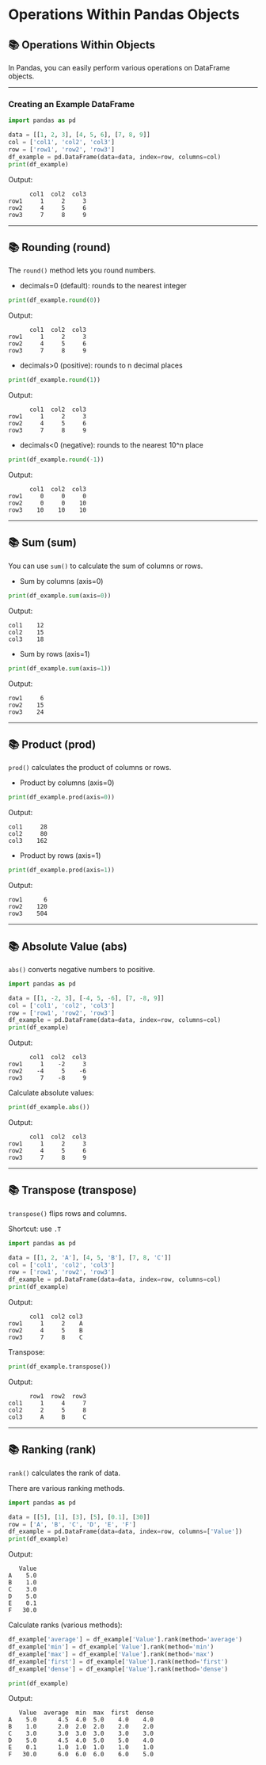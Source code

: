# Operations Within Pandas Objects

## 📚 Operations Within Objects

In Pandas, you can easily perform various operations on DataFrame objects.

---

### Creating an Example DataFrame

```python
import pandas as pd

data = [[1, 2, 3], [4, 5, 6], [7, 8, 9]]
col = ['col1', 'col2', 'col3']
row = ['row1', 'row2', 'row3']
df_example = pd.DataFrame(data=data, index=row, columns=col)
print(df_example)
```

Output:

```
      col1  col2  col3
row1     1     2     3
row2     4     5     6
row3     7     8     9
```

---

## 📚 Rounding (round)

The `round()` method lets you round numbers.

- decimals=0 (default): rounds to the nearest integer

```python
print(df_example.round(0))
```

Output:

```
      col1  col2  col3
row1     1     2     3
row2     4     5     6
row3     7     8     9
```

- decimals>0 (positive): rounds to n decimal places

```python
print(df_example.round(1))
```

Output:

```
      col1  col2  col3
row1     1     2     3
row2     4     5     6
row3     7     8     9
```

- decimals<0 (negative): rounds to the nearest 10^n place

```python
print(df_example.round(-1))
```

Output:

```
      col1  col2  col3
row1     0     0     0
row2     0     0    10
row3    10    10    10
```

---

## 📚 Sum (sum)

You can use `sum()` to calculate the sum of columns or rows.

- Sum by columns (axis=0)

```python
print(df_example.sum(axis=0))
```

Output:

```
col1    12
col2    15
col3    18
```

- Sum by rows (axis=1)

```python
print(df_example.sum(axis=1))
```

Output:

```
row1     6
row2    15
row3    24
```

---

## 📚 Product (prod)

`prod()` calculates the product of columns or rows.

- Product by columns (axis=0)

```python
print(df_example.prod(axis=0))
```

Output:

```
col1     28
col2     80
col3    162
```

- Product by rows (axis=1)

```python
print(df_example.prod(axis=1))
```

Output:

```
row1      6
row2    120
row3    504
```

---

## 📚 Absolute Value (abs)

`abs()` converts negative numbers to positive.

```python
import pandas as pd

data = [[1, -2, 3], [-4, 5, -6], [7, -8, 9]]
col = ['col1', 'col2', 'col3']
row = ['row1', 'row2', 'row3']
df_example = pd.DataFrame(data=data, index=row, columns=col)
print(df_example)
```

Output:

```
      col1  col2  col3
row1     1    -2     3
row2    -4     5    -6
row3     7    -8     9
```

Calculate absolute values:

```python
print(df_example.abs())
```

Output:

```
      col1  col2  col3
row1     1     2     3
row2     4     5     6
row3     7     8     9
```

---

## 📚 Transpose (transpose)

`transpose()` flips rows and columns.

Shortcut: use `.T`

```python
import pandas as pd

data = [[1, 2, 'A'], [4, 5, 'B'], [7, 8, 'C']]
col = ['col1', 'col2', 'col3']
row = ['row1', 'row2', 'row3']
df_example = pd.DataFrame(data=data, index=row, columns=col)
print(df_example)
```

Output:

```
      col1  col2 col3
row1     1     2    A
row2     4     5    B
row3     7     8    C
```

Transpose:

```python
print(df_example.transpose())
```

Output:

```
      row1  row2  row3
col1     1     4     7
col2     2     5     8
col3     A     B     C
```

---

## 📚 Ranking (rank)

`rank()` calculates the rank of data.

There are various ranking methods.

```python
import pandas as pd

data = [[5], [1], [3], [5], [0.1], [30]]
row = ['A', 'B', 'C', 'D', 'E', 'F']
df_example = pd.DataFrame(data=data, index=row, columns=['Value'])
print(df_example)
```

Output:

```
   Value
A    5.0
B    1.0
C    3.0
D    5.0
E    0.1
F   30.0
```

Calculate ranks (various methods):

```python
df_example['average'] = df_example['Value'].rank(method='average')
df_example['min'] = df_example['Value'].rank(method='min')
df_example['max'] = df_example['Value'].rank(method='max')
df_example['first'] = df_example['Value'].rank(method='first')
df_example['dense'] = df_example['Value'].rank(method='dense')

print(df_example)
```

Output:

```
   Value  average  min  max  first  dense
A    5.0      4.5  4.0  5.0    4.0    4.0
B    1.0      2.0  2.0  2.0    2.0    2.0
C    3.0      3.0  3.0  3.0    3.0    3.0
D    5.0      4.5  4.0  5.0    5.0    4.0
E    0.1      1.0  1.0  1.0    1.0    1.0
F   30.0      6.0  6.0  6.0    6.0    5.0
```

